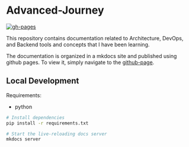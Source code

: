 # Advanced-Journey
[![gh-pages](https://github.com/GabrielBrotas/Advanced-Journey/actions/workflows/gh-pages.yml/badge.svg)](https://github.com/GabrielBrotas/Advanced-Journey/actions/workflows/release.yml)

This repository contains documentation related to Architecture, DevOps, and Backend tools and concepts that I have been learning.

The documentation is organized in a mkdocs site and published using github pages. To view it, simply navigate to the [github-page](https://gabrielbrotas.github.io/Advanced-Journey/).

## Local Development

Requirements:
- python

```sh
# Install dependencies
pip install -r requirements.txt

# Start the live-reloading docs server
mkdocs server
```
